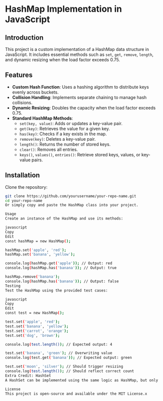 # HashMap Implementation in JavaScript

## Introduction
This project is a custom implementation of a HashMap data structure in JavaScript. It includes essential methods such as `set`, `get`, `remove`, `length`, and dynamic resizing when the load factor exceeds 0.75.

## Features
- **Custom Hash Function**: Uses a hashing algorithm to distribute keys evenly across buckets.
- **Collision Handling**: Implements separate chaining to manage hash collisions.
- **Dynamic Resizing**: Doubles the capacity when the load factor exceeds 0.75.
- **Standard HashMap Methods**:
  - `set(key, value)`: Adds or updates a key-value pair.
  - `get(key)`: Retrieves the value for a given key.
  - `has(key)`: Checks if a key exists in the map.
  - `remove(key)`: Deletes a key-value pair.
  - `length()`: Returns the number of stored keys.
  - `clear()`: Removes all entries.
  - `keys()`, `values()`, `entries()`: Retrieve stored keys, values, or key-value pairs.

## Installation
Clone the repository:
```sh
git clone https://github.com/yourusername/your-repo-name.git
cd your-repo-name
Or simply copy and paste the HashMap class into your project.

Usage
Create an instance of the HashMap and use its methods:

javascript
Copy
Edit
const hashMap = new HashMap();

hashMap.set('apple', 'red');
hashMap.set('banana', 'yellow');

console.log(hashMap.get('apple')); // Output: red
console.log(hashMap.has('banana')); // Output: true

hashMap.remove('banana');
console.log(hashMap.has('banana')); // Output: false
Testing
Test the HashMap using the provided test cases:

javascript
Copy
Edit
const test = new HashMap();

test.set('apple', 'red');
test.set('banana', 'yellow');
test.set('carrot', 'orange');
test.set('dog', 'brown');

console.log(test.length()); // Expected output: 4

test.set('banana', 'green'); // Overwriting value
console.log(test.get('banana')); // Expected output: green

test.set('moon', 'silver'); // Should trigger resizing
console.log(test.length()); // Should reflect correct count
Extra Credit: HashSet
A HashSet can be implemented using the same logic as HashMap, but only stores keys without values.

License
This project is open-source and available under the MIT License.x
